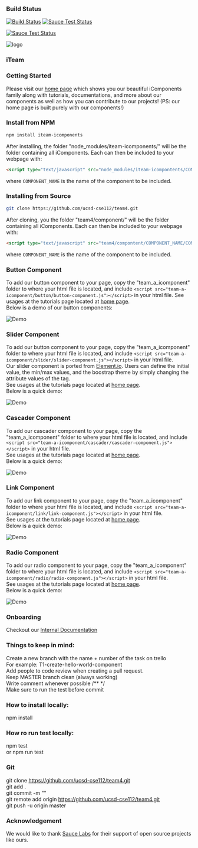 ### Build Status
[![Build Status](https://travis-ci.com/ucsd-cse112/team4.svg?token=G2KuH6bAmVeY7RpLEfsK&branch=master)](https://travis-ci.com/ucsd-cse112/team4)
[![Sauce Test Status](https://saucelabs.com/buildstatus/BartholomewTam)](https://saucelabs.com/u/BartholomewTam)

[![Sauce Test Status](https://saucelabs.com/browser-matrix/BartholomewTam.svg)](https://saucelabs.com/u/BartholomewTam)

![logo](/team4/images/logo_new_32.png)
### iTeam

### Getting Started
  Please visit our [home page](https://ucsd-cse112.github.io/team4/team4/index.html) which shows you our beautiful iComponents family along with tutorials, documentations, and more about our components as well as how you can contribute to our projects! (PS: our home page is built purely with our components!)

### Install from NPM
  ```sh
  npm install iteam-icomponents
  ```
  After installing, the folder "node_modules/iteam-icomponents/" will be the folder containing all iComponents. Each can then be included to your webpage with:
  ```html
  <script type="text/javascript" src="node_modules/iteam-icompontents/COMPONENT_NAME/COMPONENT_NAME.js"></script>
  ```
  where `COMPONENT_NAME` is the name of the component to be included.
  
### Installing from Source
  ```sh
  git clone https://github.com/ucsd-cse112/team4.git
  ```
  After cloning, you the folder "team4/component/" will be the folder containing all iComponents. Each can then be included to your webpage with:
  ```html
  <script type="text/javascript" src="team4/compontent/COMPONENT_NAME/COMPONENT_NAME.js"></script>
  ```
  where `COMPONENT_NAME` is the name of the component to be included.
  
### Button Component
  To add our button component to your page, copy the "team_a_icomponent" folder to where your html file is located, and include `<script src="team-a-icomponent/button/button-component.js"></script>` in your html file. See usages at the tutorials page located at [home page](https://ucsd-cse112.github.io/team4/team4/index.html).<br>
  Below is a demo of our button components:

![Demo](/images/button.gif)

### Slider Component  
  To add our button component to your page, copy the "team_a_icomponent" folder to where your html file is located, and include `<script src="team-a-icomponent/slider/slider-component.js"></script>` in your html file.<br>
  Our slider component is ported from [Element.io](https://element.eleme.io/#/en-US/component/slider). Users can define the initial value, the min/max values, and the boostrap theme by simply changing the attribute values of the tag. <br>
  See usages at the tutorials page located at [home page](https://ucsd-cse112.github.io/team4/team4/index.html).<br>
  Below is a quick demo:

![Demo](/images/slider_demo.gif)

### Cascader Component
  To add our cascader component to your page, copy the "team_a_icomponent" folder to where your html file is located, and include `<script src="team-a-icomponent/cascader/cascader-component.js"></script>` in your html file.<br>
  See usages at the tutorials page located at [home page](https://ucsd-cse112.github.io/team4/team4/index.html).<br>
  Below is a quick demo:

![Demo](/images/cascader_demo.gif)

### Link Component
  To add our link component to your page, copy the "team_a_icomponent" folder to where your html file is located, and include `<script src="team-a-icomponent/link/link-component.js"></script>` in your html file.<br>
  See usages at the tutorials page located at [home page](https://ucsd-cse112.github.io/team4/team4/index.html).<br>
  Below is a quick demo:

![Demo](/images/link_demo.gif)

### Radio Component
  To add our radio component to your page, copy the "team_a_icomponent" folder to where your html file is located, and include `<script src="team-a-icomponent/radio/radio-component.js"></script>` in your html file.<br>
  See usages at the tutorials page located at [home page](https://ucsd-cse112.github.io/team4/team4/index.html).<br>
  Below is a quick demo:

![Demo](/images/radio_demo.gif)

### Onboarding
  Checkout our [Internal Documentation](https://docs.google.com/document/d/1YPPVVj0zGL9mlDcBUCZGDCyOEXh_KHbNI2EjDrWPjag/edit?usp=sharing)

### Things to keep in mind:
  Create a new branch with the name + number of the task on trello  
  For example: T1-create-hello-world-component  
  Add people to code review when creating a pull request.  
  Keep MASTER branch clean (always working)  
  Write comment whenever possible /** */   
  Make sure to run the test before commit 

### How to install locally:
  npm install
  
### How ro run test locally:
  npm test  
  or npm run test   

### Git
  git clone https://github.com/ucsd-cse112/team4.git  
  git add .  
  git commit -m ""  
  git remote add origin https://github.com/ucsd-cse112/team4.git  
  git push -u origin master  

### Acknowledgement
  We would like to thank [Sauce Labs](https://saucelabs.com) for their support of open source projects like
  ours.
